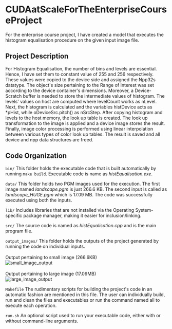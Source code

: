 # CUDAatScaleForTheEnterpriseCourseProject
For the enterprise course project, I have created a model that executes the histogram equalisation procedure on the given input image file.

## Project Description 
For Histogram Equalisation, the number of bins and levels are essential. Hence, I have set them to constant value of 255 and 256 respectively. These values were copied to the device side and assigned the Npp32s datatype. The object's size pertaining to the Range of Interest was set according to the device container's dimensions. Moreover, a Device-Scratch buffer is needed to store the intermediate values of histogram. The levels' values on host are computed where levelCount works as nLevel.  Next, the histogram is calculated and the variables histDevice acts as *pHist, while oDeviceSrc.pitch() as nSrcStep.  After copying histogram and levels to the host memory, the look up table is created. The look up transformation to the image is applied and a device image stores the result. Finally, image color processing is performed using linear interpolation between various types of color look up tables. The result is saved and all device and npp data structures are freed. 


## Code Organization

```bin/```
This folder holds the executable code that is built automatically by running `make build`. Executable code is name as  <em>histEqualisation.exe</em>.

```data/```
This folder holds two PGM images used for the execution. The first image named <em>landscape.pgm</em> is just 266.6 KB. The second input is called as <em>landscape_HUGE.pgm</em> which is 17.09 MB. The code was successfully executed using both the inputs. 

```lib/```
Includes libraries that are not installed via the Operating System-specific package manager, making it easier for inclusion/linking.

```src/```
The source code is named as <em>histEqualisation.cpp</em> and is the main program file. 

```output_images/```
This folder holds the outputs of the project generated by running the code on individual inputs. 
<br /><br />
Output pertaining to small image (266.6KB) <br />
![small_image_output](./data/landscape_histEq_README.png)
<br/><br />
Output pertaining to large image (17.09MB) <br />
![large_image_output](./data/landscape_HUGE_histEq_README.png)

```Makefile```
The rudimentary scripts for building the project's code in an automatic fashion are mentioned in this file. The user can individually build, run and clean the files and executables or run the command named all to execute each operation. 

```run.sh```
An optional script used to run your executable code, either with or without command-line arguments.